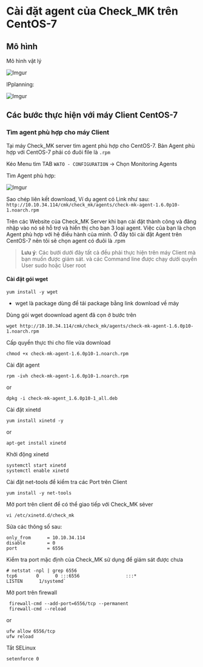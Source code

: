 # Cài đặt agent của Check_MK trên CentOS-7

## Mô hình 
Mô hình vật lý

![Imgur](https://i.imgur.com/nJ48UCR.png)

IPplanning:

![Imgur](https://i.imgur.com/r8xm6nh.png)

## Các bước thực hiện với máy Client CentOS-7

### Tìm agent phù hợp cho máy Client

Tại máy Check_MK server tìm agent phù hợp cho CentOS-7. Bản Agent phù hợp với CentOS-7 phải có đuôi file là `.rpm`

Kéo Menu tìm TAB `WATO - CONFIGURATION` -> Chọn Monitoring Agents

Tìm Agent phù hợp:

![Imgur](https://i.imgur.com/saJxWGH.png)

Sao chép liên kết download, Ví dụ agent có Link như sau: `http://10.10.34.114/cmk/check_mk/agents/check-mk-agent-1.6.0p10-1.noarch.rpm`

Trên các Website của Check_MK Server khi bạn cài đặt thành công và đăng nhập vào nó sẽ hỗ trợ và hiển thị cho bạn 3 loại agent. Việc của bạn là chọn Agent phù hợp với hệ điều hành của mình. Ở đây tôi cài đặt Agent trên CentOS-7 nên tôi sẽ chọn agent có đuôi là .rpm

>**Lưu ý**: Các bưới dưới đây tất cả đều phải thực hiện trên máy Client mà bạn muốn được giám sát. và các Command line được chạy dưới quyền User sudo hoặc User root

#### Cài đặt gói wget

`yum install -y wget` 

* wget là package dùng để tải package bằng link download về máy

Dùng gói wget doownload agent đã cọn ở bước trên 

`wget http://10.10.34.114/cmk/check_mk/agents/check-mk-agent-1.6.0p10-1.noarch.rpm`

Cấp quyền thực thi cho file vừa download 

`chmod +x check-mk-agent-1.6.0p10-1.noarch.rpm`

Cài đặt agent

`rpm -ivh check-mk-agent-1.6.0p10-1.noarch.rpm`

or

`dpkg -i check-mk-agent_1.6.0p10-1_all.deb`

Cài đặt xinetd

`yum install xinetd -y`

or

`apt-get install xinetd`


Khởi động xinetd

```
systemctl start xinetd
systemctl enable xinetd
```

Cài đặt net-tools để kiểm tra các Port trên Client

`yum install -y net-tools`

Mở port trên client để có thể giao tiếp với Check_MK sẻver

`vi /etc/xinetd.d/check_mk`

Sửa các thông số sau:

```
only_from      = 10.10.34.114
disable        = 0
port           = 6556
```

Kiểm tra port mặc định của Check_MK sử dụng để giám sát được chưa

```
# netstat -npl | grep 6556
tcp6       0      0 :::6556                 :::*                    LISTEN      1/systemd`
```

Mở port trên firewall 

```
 firewall-cmd --add-port=6556/tcp --permanent
 firewall-cmd --reload
```
or
```
ufw allow 6556/tcp
ufw reload
```

Tắt SELinux

`setenforce 0`

